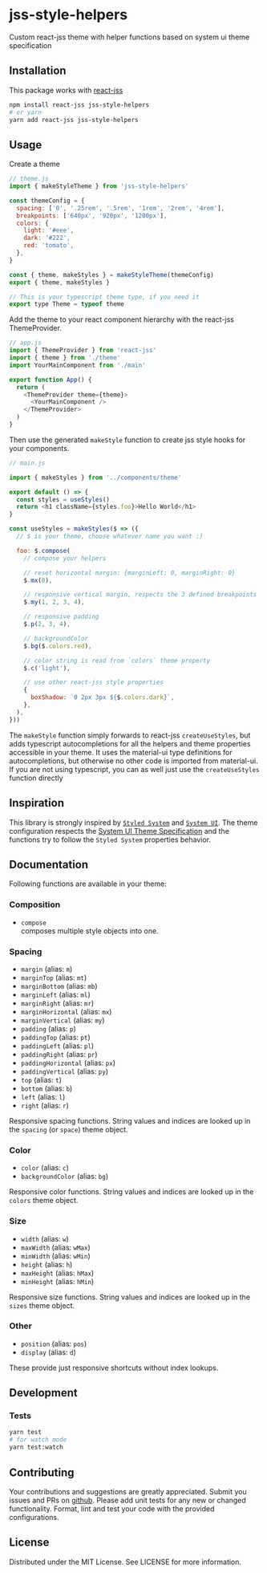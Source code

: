 # jss-style-helpers

Custom react-jss theme with helper functions based on system ui theme
specification

## Installation

This package works with [react-jss](https://www.npmjs.com/package/react-jss)

```bash
npm install react-jss jss-style-helpers
# or yarn
yarn add react-jss jss-style-helpers
```

## Usage

Create a theme

```javascript
// theme.js
import { makeStyleTheme } from 'jss-style-helpers'

const themeConfig = {
  spacing: ['0', '.25rem', '.5rem', '1rem', '2rem', '4rem'],
  breakpoints: ['640px', '920px', '1200px'],
  colors: {
    light: '#eee',
    dark: '#222',
    red: 'tomato',
  },
}

const { theme, makeStyles } = makeStyleTheme(themeConfig)
export { theme, makeStyles }

// This is your typescript theme type, if you need it
export type Theme = typeof theme
```

Add the theme to your react component hierarchy with the react-jss
ThemeProvider.

```javascript
// app.js
import { ThemeProvider } from 'react-jss'
import { theme } from './theme'
import YourMainComponent from './main'

export function App() {
  return (
    <ThemeProvider theme={theme}>
      <YourMainComponent />
    </ThemeProvider>
  )
}
```

Then use the generated `makeStyle` function to create jss style hooks for your
components.

```javascript
// main.js

import { makeStyles } from '../components/theme'

export default () => {
  const styles = useStyles()
  return <h1 className={styles.foo}>Hello World</h1>
}

const useStyles = makeStyles($ => ({
  // $ is your theme, choose whatever name you want :)

  foo: $.compose(
    // compose your helpers

    // reset horizontal margin: {marginLeft: 0, marginRight: 0}
    $.mx(0),

    // responsive vertical margin, respects the 3 defined breakpoints
    $.my(1, 2, 3, 4),

    // responsive padding
    $.p(2, 3, 4),

    // backgroundColor
    $.bg($.colors.red),

    // color string is read from `colors` theme property
    $.c('light'),

    // use other react-jss style properties
    {
      boxShadow: `0 2px 3px ${$.colors.dark}`,
    },
  ),
}))
```

The `makeStyle` function simply forwards to react-jss `createUseStyles`, but
adds typescript autocompletions for all the helpers and theme properties
accessible in your theme. It uses the material-ui type definitions for
autocompletions, but otherwise no other code is imported from material-ui. If
you are not using typescript, you can as well just use the `createUseStyles`
function directly

## Inspiration

This library is strongly inspired by
[`Styled System`](https://styled-system.com/) and
[`System UI`](https://system-ui.com/). The theme configuration respects the
[System UI Theme Specification](https://system-ui.com/theme) and the functions
try to follow the `Styled System` properties behavior.

## Documentation

Following functions are available in your theme:

### Composition

- `compose`  
   composes multiple style objects into one.

### Spacing

- `margin` (alias: `m`)
- `marginTop` (alias: `mt`)
- `marginBottom` (alias: `mb`)
- `marginLeft` (alias: `ml`)
- `marginRight` (alias: `mr`)
- `marginHorizontal` (alias: `mx`)
- `marginVertical` (alias: `my`)
- `padding` (alias: `p`)
- `paddingTop` (alias: `pt`)
- `paddingLeft` (alias: `pl`)
- `paddingRight` (alias: `pr`)
- `paddingHorizontal` (alias: `px`)
- `paddingVertical` (alias: `py`)
- `top` (alias: `t`)
- `bottom` (alias: `b`)
- `left` (alias: `l`)
- `right` (alias: `r`)

Responsive spacing functions. String values and indices are looked up in the
`spacing` (or `space`) theme object.

### Color

- `color` (alias: `c`)
- `backgroundColor` (alias: `bg`)

Responsive color functions. String values and indices are looked up in the
`colors` theme object.

### Size

- `width` (alias: `w`)
- `maxWidth` (alias: `wMax`)
- `minWidth` (alias: `wMin`)
- `height` (alias: `h`)
- `maxHeight` (alias: `hMax`)
- `minHeight` (alias: `hMin`)

Responsive size functions. String values and indices are looked up in the
`sizes` theme object.

### Other

- `position` (alias: `pos`)
- `display` (alias: `d`)

These provide just responsive shortcuts without index lookups.

## Development

### Tests

```bash
yarn test
# for watch mode
yarn test:watch
```

## Contributing

Your contributions and suggestions are greatly appreciated. Submit you issues
and PRs on [github](https://github.com/trival/jss-style-helpers). Please add
unit tests for any new or changed functionality. Format, lint and test your code
with the provided configurations.

## License

Distributed under the MIT License. See LICENSE for more information.

